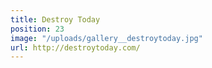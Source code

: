 ```yaml
---
title: Destroy Today
position: 23
image: "/uploads/gallery__destroytoday.jpg"
url: http://destroytoday.com/
---
```


